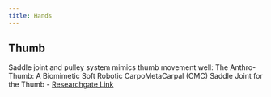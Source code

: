 ```yaml
---
title: Hands
---
```


## Thumb

Saddle joint and pulley system mimics thumb movement well:
The Anthro-Thumb: A Biomimetic Soft Robotic CarpoMetaCarpal (CMC) Saddle Joint for the Thumb - [Researchgate Link](https://www.researchgate.net/publication/374595567_The_Anthro-Thumb_A_Biomimetic_Soft_Robotic_CarpoMetaCarpal_CMC_Saddle_Joint_for_the_Thumb)

